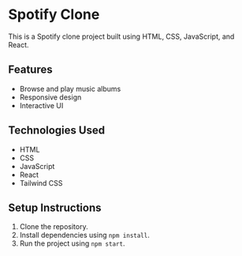 # Spotify Clone

This is a Spotify clone project built using HTML, CSS, JavaScript, and React.

## Features

- Browse and play music albums
- Responsive design
- Interactive UI

## Technologies Used

- HTML
- CSS
- JavaScript
- React
- Tailwind CSS

## Setup Instructions

1. Clone the repository.
2. Install dependencies using `npm install`.
3. Run the project using `npm start`.

